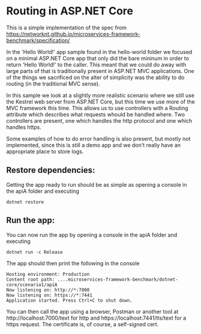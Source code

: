 Routing in ASP.NET Core
=======================

This is a simple implementation of the spec from https://networknt.github.io/microservices-framework-benchmark/specification/

In the 'Hello World!' app sample found in the hello-world folder we focused on a minimal ASP.NET Core app that only did the bare mininum in order to return 'Hello World!' to the caller. This meant that we could do away with large parts of that is traditionally present in ASP.NET MVC applications. One of the things we sacrificed on the alter of simplicity was the ability to do routing (in the traditional MVC sense).

In this sample we look at a slightly more realistic scenario where we still use the Kestrel web server from ASP.NET Core, but this time we use more of the MVC framework this time. This allows us to use controllers with a Routing attribute which describes what requests whould be handled where. Two controllers are present, one which handles the http protocol and one which handles https.

Some examples of how to do error handling is also present, but mostly not implemented, since this is still a demo app and we don't really have an appropriate place to store logs.


Restore dependencies:
------
Getting the app ready to run should be as simple as opening a console in the apiA folder and executing
```
dotnet restore
```

Run the app:
------
You can now run the app by opening a console in the apiA folder and executing
```
dotnet run -c Release
```

The app should then print the following in the console
```
Hosting environment: Production
Content root path: ....microservices-framework-benchmark/dotnet-core/scenario1/apiA
Now listening on: http://*:7000
Now listening on: https://*:7441
Application started. Press Ctrl+C to shut down.
```

You can then call the app using a browser, Postman or another tool at http://localhost:7000/text for http and https://localhost:7441/tls/text for a https request. The certificate is, of course, a self-signed cert.